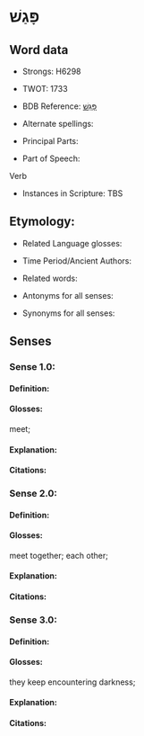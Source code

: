 # פָּגַשׁ

<!-- Status: S2="NeedsEdits" -->
<!-- Lexica used for edits:   -->

## Word data

* Strongs: H6298

* TWOT: 1733

* BDB Reference: [פָּגַשׁ](rc://en/bdb/dict/q.ai.aa)

* Alternate spellings:

* Principal Parts:

* Part of Speech:

Verb

* Instances in Scripture: TBS

## Etymology:

* Related Language glosses:

* Time Period/Ancient Authors:

* Related words:

* Antonyms for all senses:

* Synonyms for all senses:

## Senses

### Sense 1.0:

#### Definition:

#### Glosses:

meet; 

#### Explanation:

#### Citations:



### Sense 2.0:

#### Definition:

#### Glosses:

meet together; each other; 

#### Explanation:

#### Citations:



### Sense 3.0:

#### Definition:

#### Glosses:

they keep encountering darkness; 

#### Explanation:

#### Citations:



